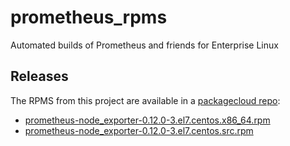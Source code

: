 # prometheus_rpms
Automated builds of Prometheus and friends for Enterprise Linux

## Releases
The RPMS from this project are available in a [packagecloud repo](https://packagecloud.io/promethean/prometheus):

* [prometheus-node_exporter-0.12.0-3.el7.centos.x86_64.rpm](https://packagecloud.io/promethean/prometheus/packages/el/7/prometheus-node_exporter-0.12.0-3.el7.centos.x86_64.rpm)
* [prometheus-node_exporter-0.12.0-3.el7.centos.src.rpm](https://packagecloud.io/promethean/prometheus/packages/el/7/prometheus-node_exporter-0.12.0-3.el7.centos.src.rpm)
